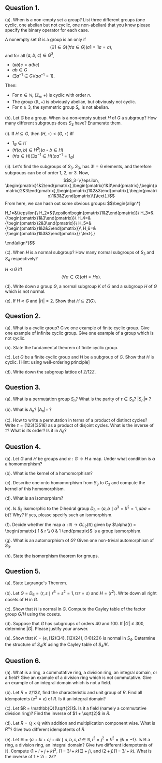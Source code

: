 
## Question 1.

(a). When is a non-empty set a group? List three different groups (one cyclic, one abelian but not cyclic, one non-abelian) that you know please specify the binary operator for each case.



A nonempty set $G$ is a group is an only if
$$(\exists 1\in G)(\forall a\in G)(a1=1a=a)\text{,}$$
and for all $(a,\;b,\;c)\in G^3$,
- $(ab)c=a(bc)$
- $ab\in G$
- $(\exists a^{-1}\in G)(aa^{-1}=1)$.

Then:
- For $n\in\mathbb{N}$, $(\mathbb{Z}_{n},\;+)$ is cyclic with order $n$. 
- The group $(\mathbb{R},+)$ is obviously abelian, but obviously not cyclic.
- For $n\geq 3$, the symmetric group $S_n$ is not abelian.



(b). Let $G$ be a group. When is a non-empty subset $H$ of $G$ a subgroup? How many different subgroups does $S_3$ have? Enumerate them.



(i). If $H\subseteq G$, then $(H,\;\star)<(G,\;\star)$ iff 
- $1_G\in H$
- $(\forall (a,\;b)\in H^2)(a\star b\in H)$
- $(\forall a\in H)(\exists a^{-1}\in H)(aa^{-1}=1_G)$

(ii). Let's find the subgroups of $S_3$. $S_3$, has $3!=6$ elements, and therefore subgroups can be of order $1$, $2$, or $3$. Now, 
$$S_3=\{\epsilon, \begin{pmatrix}1&2\end{pmatrix},\begin{pmatrix}1&3\end{pmatrix},\begin{pmatrix}2&3\end{pmatrix},\begin{pmatrix}1&2&3\end{pmatrix},\begin{pmatrix}1&3&2\end{pmatrix}\}\text{.}$$
From here, we can hash out some obvious groups:
$$\begin{align*}

H_1=&\{\epsilon\}\\
H_2=&\{\epsilon\begin{pmatrix}1&2\end{pmatrix}\}\\
H_3=&\{\begin{pmatrix}1&3\end{pmatrix}\}\\
H_4=&\{\begin{pmatrix}2&3\end{pmatrix}\}\\
H_5=&\{\begin{pmatrix}1&2&3\end{pmatrix}\}\\
H_6=&\{\begin{pmatrix}1&3&2\end{pmatrix}\}
\text{.}

\end{align*}$$

(c). When $H$ is a normal subgroup? How many normal subgroups of $S_3$ and $S_4$ respectively?

$H\triangleleft G$ iff 
$$(\forall a\in G)(aH=Ha)\text{.}$$

(d). Write down a group $G$, a normal subgroup $K$ of $G$ and a subgroup $H$ of $G$ which is not normal.



(e). If $H\triangleleft G$ and $|H|=2$. Show that $H\subseteq Z(G)$.



## Question 2.

(a). What is a cyclic group? Give one example of finite cyclic group. Give one example of infinite cyclic group. Give one example of a group which is not cyclic.



(b). State the fundamental theorem of finite cyclic group.



(c). Let $G$ be a finite cyclic group and $H$ be a subgroup of $G$. Show that $H$ is cyclic. [Hint: using well-ordering principle]



(d). Write down the subgroup lattice of $\mathbb{Z}/12\mathbb{Z}$.



## Question 3.

(a). What is a permutation group $S_n$? What is the parity of $\tau \in S_n$? $|S_n| =$ ?



(b). What is $A_n$? $|A_n| =$ ?



(c). How to write a permutation in terms of a product of distinct cycles? Write $\tau = (123)(3516)$ as a product of disjoint cycles. What is the inverse of $\tau$? What is its order? Is it in $A_6$?



## Question 4.

(a). Let $G$ and $H$ be groups and $\alpha : G \rightarrow H$ a map. Under what condition is $\alpha$ a homomorphism?



(b). What is the kernel of a homomorphism?



(c). Describe one onto homomorphism from $S_3$ to $C_3$ and compute the kernel of this homomorphism.



(d). What is an isomorphism?



(e). Is $S_3$ isomorphic to the Dihedral group $D_3 = \langle a, b \mid a^3 = b^2 = 1, aba = b\rangle$? Why? If yes, please specify such an isomorphism.



(f). Decide whether the map $\alpha : \mathbb{R} \rightarrow GL_2(\mathbb{R})$ given by $\alpha(r) = \begin{pmatrix} 1 & r \\ 0 & 1 \end{pmatrix}$ is a group isomorphism.



(g). What is an automorphism of $G$? Given one non-trivial automorphism of $S_3$.



(h). State the isomorphism theorem for groups.



## Question 5.

(a). State Lagrange's Theorem.



(b). Let $G = D_6 = \langle r, s \mid r^6 = s^2 = 1, rsr = s\rangle$ and $H = \langle r^2\rangle$. Write down all right cosets of $H$ in $G$.



(c). Show that $H$ is normal in $G$. Compute the Cayley table of the factor group $G/H$ using the cosets.



(d). Suppose that $G$ has subgroups of orders 40 and 100. If $|G| \leq 300$, determine $|G|$. Please justify your answer.



(e). Show that $K = \{e,(12)(34),(13)(24),(14)(23)\}$ is normal in $S_4$. Determine the structure of $S_4/K$ using the Cayley table of $S_4/K$.



## Question 6.

(a). What is a ring, a commutative ring, a division ring, an integral domain, or a field? Give an example of a division ring which is not commutative. Give an example of an integral domain which is not a field.



(b). Let $R = \mathbb{Z}/12\mathbb{Z}$, find the characteristic and unit group of $R$. Find all idempotents $(e^2 = e)$ of $R$. Is it an integral domain?



(c). Let $R = \mathbb{Q}(\sqrt{2})$. Is it a field (namely a commutative division ring)? Find the inverse of $1 + \sqrt{2}$ in $R$.



(d). Let $R = \mathbb{Q}\times\mathbb{Q}$ with addition and multiplication component wise. What is $R^\times$? Give two different idempotents of $R$.



(e). Let $\mathbb{H} = \{a+bi+cj+dk \mid a,b,c,d \in \mathbb{R}, i^2 = j^2 = k^2 = ijk = -1\}$. Is $\mathbb{H}$ a ring, a division ring, an integral domain? Give two different idempotents of $\mathbb{H}$. Compute $(1+i+j+k)^2$, $(1-3i+k)(2+j)$, and $(2+j)(1-3i+k)$. What is the inverse of $1+2i-2k$?


